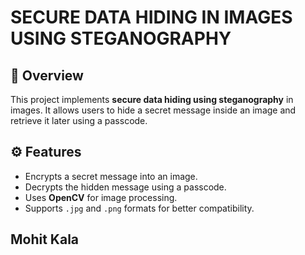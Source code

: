 # **SECURE DATA HIDING IN IMAGES USING STEGANOGRAPHY**

## 📌 **Overview**
This project implements **secure data hiding using steganography** in images. It allows users to hide a secret message inside an image and retrieve it later using a passcode.  

## ⚙️ **Features**
- Encrypts a secret message into an image.  
- Decrypts the hidden message using a passcode.  
- Uses **OpenCV** for image processing.  
- Supports `.jpg` and `.png` formats for better compatibility.

## **Mohit Kala**
